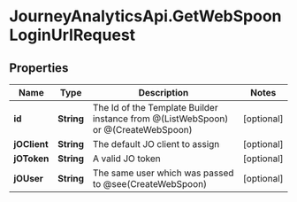 # JourneyAnalyticsApi.GetWebSpoonLoginUrlRequest

## Properties

Name | Type | Description | Notes
------------ | ------------- | ------------- | -------------
**id** | **String** | The Id of the Template Builder instance from @(ListWebSpoon) or @(CreateWebSpoon) | [optional] 
**jOClient** | **String** | The default JO client to assign | [optional] 
**jOToken** | **String** | A valid JO token | [optional] 
**jOUser** | **String** | The same user which was passed to @see(CreateWebSpoon) | [optional] 


